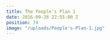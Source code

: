 ```yaml
---
title: The People's Plan 1
date: 2016-09-28 22:55:00 Z
position: 74
image: "/uploads/People's-Plan-1.jpg"
---
```


